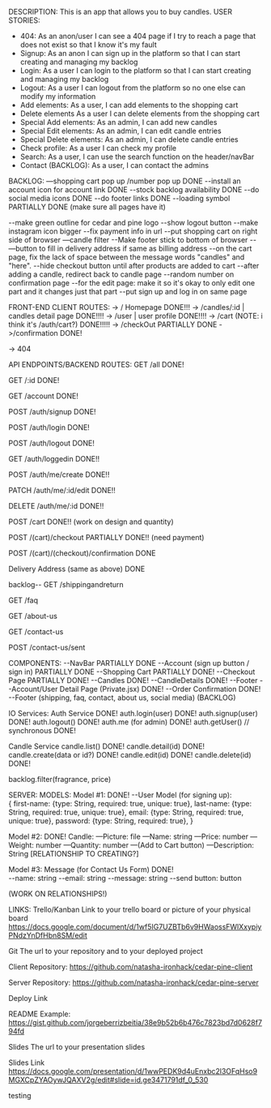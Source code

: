 DESCRIPTION:
This is an app that allows you to buy candles.
USER STORIES:

- 404: As an anon/user I can see a 404 page if I try to reach a page that does not exist so that I know it's my fault
- Signup: As an anon I can sign up in the platform so that I can start creating and managing my backlog
- Login: As a user I can login to the platform so that I can start creating and managing my backlog
- Logout: As a user I can logout from the platform so no one else can modify my information
- Add elements: As a user, I can add elements to the shopping cart
- Delete elements As a user I can delete elements from the shopping cart
- Special Add elements: As an admin, I can add new candles
- Special Edit elements: As an admin, I can edit candle entries
- Special Delete elements: As an admin, I can delete candle entries
- Check profile: As a user I can check my profile
- Search: As a user, I can use the search function on the header/navBar
- Contact (BACKLOG): As a user, I can contact the admins

BACKLOG:
—shopping cart pop up /number pop up DONE
--install an account icon for account link    DONE
--stock backlog availability  DONE
--do social media icons    DONE
--do footer links    DONE
--loading symbol     PARTIALLY DONE (make sure all pages have it)

--make green outline for cedar and pine logo
--show logout button
--make instagram icon bigger
--fix payment info in url
--put shopping cart on right side of browser
—candle filter
--Make footer stick to bottom of browser
--—button to fill in delivery address if same as billing address
--on the cart page, fix the lack of space between the message words "candles" and "here".
--hide checkout button until after products are added to cart
--after adding a candle, redirect back to candle page
--random number on confirmation page
--for the edit page: make it so it's okay to only edit
one part and it changes just that part
--put sign up and log in on same page

FRONT-END CLIENT ROUTES:
-> / Homepage DONE!!!
-> /candles/:id | candles detail page DONE!!!!
-> /user | user profile DONE!!!!
-> /cart (NOTE: i think it's /auth/cart?) DONE!!!!!
-> /checkOut PARTIALLY DONE
->/confirmation DONE!

-> 404

API ENDPOINTS/BACKEND ROUTES:
GET /all DONE!

GET /:id DONE!

GET /account DONE!

POST /auth/signup DONE!

POST /auth/login DONE!

POST /auth/logout DONE!

GET /auth/loggedin DONE!!

POST /auth/me/create DONE!!

PATCH /auth/me/:id/edit DONE!!

DELETE /auth/me/:id DONE!!

POST /cart DONE!! (work on design and quantity)

POST /(cart)/checkout PARTIALLY DONE!! (need payment)

POST /(cart)/(checkout)/confirmation DONE

Delivery Address (same as above) DONE

backlog--
GET /shippingandreturn

GET /faq

GET /about-us

GET /contact-us

POST /contact-us/sent

COMPONENTS:
--NavBar PARTIALLY DONE
--Account (sign up button / sign in) PARTIALLY DONE
--Shopping Cart PARTIALLY DONE!
--Checkout Page PARTIALLY DONE!
--Candles DONE!
--CandleDetails DONE!
--Footer
--Account/User Detail Page (Private.jsx) DONE!
--Order Confirmation DONE!
--Footer (shipping, faq, contact, about us, social media) (BACKLOG)

IO
Services:
Auth Service DONE!
auth.login(user) DONE!
auth.signup(user) DONE!
auth.logout() DONE!
auth.me (for admin) DONE!
auth.getUser() // synchronous DONE!

Candle Service
candle.list() DONE!
candle.detail(id) DONE!
candle.create(data or id?) DONE!
candle.edit(id) DONE!
candle.delete(id) DONE!

backlog.filter(fragrance, price)

SERVER:
MODELS:
Model #1: DONE!
--User Model (for signing up):  
{
first-name: {type: String, required: true, unique: true},
last-name: {type: String, required: true, unique: true},
email: {type: String, required: true, unique: true},
password: {type: String, required: true},
}

Model #2: DONE!
Candle:
—Picture: file
—Name: string
—Price: number
—Weight: number
—Quantity: number
—(Add to Cart button)
—Description: String
[RELATIONSHIP TO CREATING?]

Model #3: Message (for Contact Us Form) DONE!  
--name: string
--email: string
--message: string
--send button: button

(WORK ON RELATIONSHIPS!)

LINKS:
Trello/Kanban
Link to your trello board or picture of your physical board
https://docs.google.com/document/d/1wf5IG7UZBTb6v9HWaossFWlXxypiyPNdzYnDfHbn8SM/edit

Git
The url to your repository and to your deployed project

Client Repository:
https://github.com/natasha-ironhack/cedar-pine-client

Server Repository:
https://github.com/natasha-ironhack/cedar-pine-server

Deploy Link

README Example:
https://gist.github.com/jorgeberrizbeitia/38e9b52b6b476c7823bd7d0628f794fd

Slides
The url to your presentation slides

Slides Link
https://docs.google.com/presentation/d/1wwPEDK9d4uEnxbc2l3OFqHso9MGXCpZYAOywJQAXV2g/edit#slide=id.ge3471791df_0_530

testing
